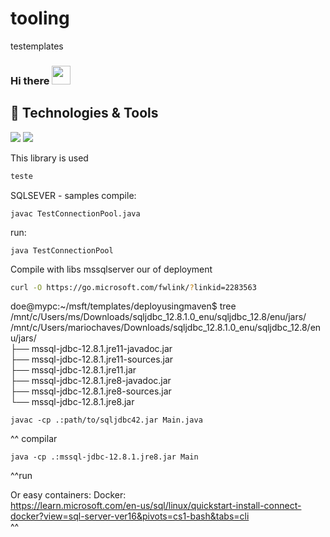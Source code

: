 # tooling
testemplates
### Hi there <img src="https://raw.githubusercontent.com/MartinHeinz/MartinHeinz/master/wave.gif" width="30px"> 
## 🔧 Technologies & Tools
![](https://img.shields.io/badge/OS-Linux-informational?style=flat&logo=linux&logoColor=white&color=2bbc8a)
![](https://img.shields.io/badge/Code-Python-informational?style=flat&logo=python&logoColor=white&color=2bbc8a)

This library is used 

```bash
teste
```
SQLSEVER - samples
compile:
```console
javac TestConnectionPool.java
```
run:
```console
java TestConnectionPool
```

Compile with libs mssqlserver our of deployment   

```bash
curl -O https://go.microsoft.com/fwlink/?linkid=2283563
```

doe@mypc:~/msft/templates/deployusingmaven$ tree /mnt/c/Users/ms/Downloads/sqljdbc_12.8.1.0_enu/sqljdbc_12.8/enu/jars/   
/mnt/c/Users/mariochaves/Downloads/sqljdbc_12.8.1.0_enu/sqljdbc_12.8/enu/jars/   
├── mssql-jdbc-12.8.1.jre11-javadoc.jar   
├── mssql-jdbc-12.8.1.jre11-sources.jar   
├── mssql-jdbc-12.8.1.jre11.jar   
├── mssql-jdbc-12.8.1.jre8-javadoc.jar   
├── mssql-jdbc-12.8.1.jre8-sources.jar   
└── mssql-jdbc-12.8.1.jre8.jar   

```console
javac -cp .:path/to/sqljdbc42.jar Main.java
```
^^ compilar

```console
java -cp .:mssql-jdbc-12.8.1.jre8.jar Main
```
^^run

Or easy containers:
Docker:   
https://learn.microsoft.com/en-us/sql/linux/quickstart-install-connect-docker?view=sql-server-ver16&pivots=cs1-bash&tabs=cli   
^^

